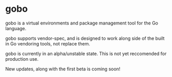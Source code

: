 # gobo

gobo is a virtual environments and package management tool for the Go language.

gobo supports vendor-spec, and is designed to work along side of the built in 
Go vendoring tools, not replace them.

gobo is currently in an alpha/unstable state. This is not yet reccomended for production use.

New updates, along with the first beta is coming soon!
